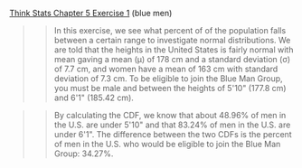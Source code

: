 [Think Stats Chapter 5 Exercise 1](http://greenteapress.com/thinkstats2/html/thinkstats2006.html#toc50) (blue men)

>> In this exercise, we see what percent of of the population falls between a certain range to investigate normal distributions. We are told that the heights in the United States is fairly normal with mean gaving a
mean (μ) of 178 cm and a standard deviation (σ) of 7.7 cm, and women have a mean of 163 cm with standard deviation of 7.3 cm. To be eligible to join the Blue Man Group, you must be male and between the heights of 5'10" (177.8 cm) and 6'1" (185.42 cm).

>> By calculating the CDF, we know that about 48.96% of men in the U.S. are under 5'10" and that 83.24% of men in the U.S. are under 6'1". The difference between the two CDFs is the percent of men in the U.S. who would be eligible to join the Blue Man Group: 34.27%.
